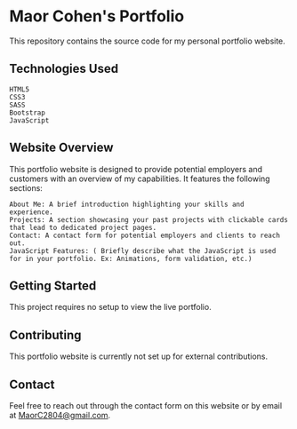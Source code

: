 #  Maor Cohen's Portfolio

This repository contains the source code for my personal portfolio website.

##  Technologies Used

    HTML5
    CSS3
    SASS
    Bootstrap
    JavaScript

##  Website Overview

This portfolio website is designed to provide potential employers and customers with an overview of my capabilities. It features the following sections:

    About Me: A brief introduction highlighting your skills and experience.
    Projects: A section showcasing your past projects with clickable cards that lead to dedicated project pages.
    Contact: A contact form for potential employers and clients to reach out.
    JavaScript Features: ( Briefly describe what the JavaScript is used for in your portfolio. Ex: Animations, form validation, etc.)

##  Getting Started

This project requires no setup to view the live portfolio.

##  Contributing

This portfolio website is currently not set up for external contributions.

##  Contact

Feel free to reach out through the contact form on this website or by email at MaorC2804@gmail.com.
